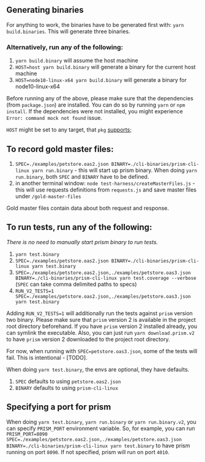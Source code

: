 ## Generating binaries

For anything to work, the binaries have to be generated first with: `yarn build.binaries`. This will generate three binaries.

### Alternatively, run any of the following:

1. `yarn build.binary` will assume the host machine
2. `HOST=host yarn build.binary` will generate a binary for the current host machine
3. `HOST=node10-linux-x64 yarn build.binary` will generate a binary for node10-linux-x64

Before running any of the above, please make sure that the dependencies (from `package.json`) are installed.
You can do so by running `yarn` or `npm install`. 
If the dependencies were not installed, you might experience `Error: command mock not found` issue.

`HOST` might be set to any target, that `pkg` [supports](https://github.com/zeit/pkg#targets);

## To record gold master files:

1. `SPEC=./examples/petstore.oas2.json BINARY=./cli-binaries/prism-cli-linux yarn run.binary` - this will start up prism binary. When doing `yarn run.binary`, both `SPEC` and `BINARY` have to be defined.
2. in another terminal window: `node test-harness/createMasterFiles.js` - this will use requests definitions from `requests.js` and save master files under `/gold-master-files`

Gold master files contain data about both request and response.

##  To run tests, run any of the following:

*There is no need to manually start prism binary to run tests.*

1. `yarn test.binary`
2. `SPEC=./examples/petstore.oas2.json BINARY=./cli-binaries/prism-cli-linux yarn test.binary`
3. `SPEC=./examples/petstore.oas2.json,./examples/petstore.oas3.json BINARY=./cli-binaries/prism-cli-linux yarn test.coverage --verbose` (`SPEC` can take comma delimited paths to specs)
4. `RUN_V2_TESTS=1 SPEC=./examples/petstore.oas2.json,./examples/petstore.oas3.json yarn test.binary`

Adding `RUN_V2_TESTS=1` will additionally run the tests against `prism` version two binary. 
Please make sure that `prism` version 2 is available in the project root directory beforehand.
If you have `prism` version 2 installed already, you can symlink the executable.
Also, you can just run `yarn download.prism.v2` to have `prism` version 2 downloaded to the project root directory.

For now, when running with `SPEC=petstore.oas3.json`, some of the tests will fail. This is intentional - [TODO].

When doing `yarn test.binary`, the envs are optional, they have defaults.

1. `SPEC` defaults to using `petstore.oas2.json`
2. `BINARY` defaults to using `prism-cli-linux`

## Specifying a port for prism

When doing `yarn test.binary`, `yarn run.binary` or `yarn run.binary.v2`, you can specify `PRISM_PORT` environment variable.
So, for example, you can run `PRISM_PORT=8090 SPEC=./examples/petstore.oas2.json,./examples/petstore.oas3.json BINARY=./cli-binaries/prism-cli-linux yarn test.binary`
to have prism running on port `8090`. If not specified, prism will run on port `4010`.
